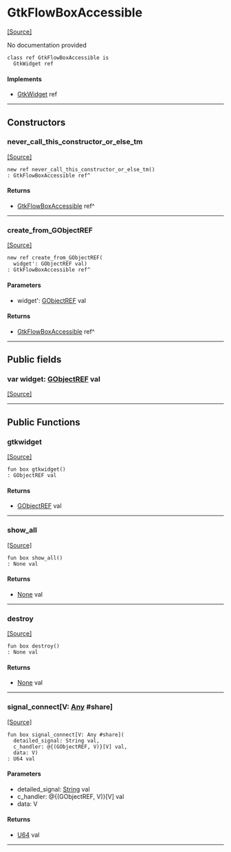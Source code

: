 # GtkFlowBoxAccessible
<span class="source-link">[[Source]](src/gtk3/GtkFlowBoxAccessible.md#L6)</span>

No documentation provided


```pony
class ref GtkFlowBoxAccessible is
  GtkWidget ref
```

#### Implements

* [GtkWidget](gtk3-GtkWidget.md) ref

---

## Constructors

### never_call_this_constructor_or_else_tm
<span class="source-link">[[Source]](src/gtk3/GtkFlowBoxAccessible.md#L13)</span>


```pony
new ref never_call_this_constructor_or_else_tm()
: GtkFlowBoxAccessible ref^
```

#### Returns

* [GtkFlowBoxAccessible](gtk3-GtkFlowBoxAccessible.md) ref^

---

### create_from_GObjectREF
<span class="source-link">[[Source]](src/gtk3/GtkFlowBoxAccessible.md#L16)</span>


```pony
new ref create_from_GObjectREF(
  widget': GObjectREF val)
: GtkFlowBoxAccessible ref^
```
#### Parameters

*   widget': [GObjectREF](gtk3-..-gobject-GObjectREF.md) val

#### Returns

* [GtkFlowBoxAccessible](gtk3-GtkFlowBoxAccessible.md) ref^

---

## Public fields

### var widget: [GObjectREF](gtk3-..-gobject-GObjectREF.md) val
<span class="source-link">[[Source]](src/gtk3/GtkFlowBoxAccessible.md#L10)</span>



---

## Public Functions

### gtkwidget
<span class="source-link">[[Source]](src/gtk3/GtkFlowBoxAccessible.md#L12)</span>


```pony
fun box gtkwidget()
: GObjectREF val
```

#### Returns

* [GObjectREF](gtk3-..-gobject-GObjectREF.md) val

---

### show_all
<span class="source-link">[[Source]](src/gtk3/GtkWidget.md#L4)</span>


```pony
fun box show_all()
: None val
```

#### Returns

* [None](builtin-None.md) val

---

### destroy
<span class="source-link">[[Source]](src/gtk3/GtkWidget.md#L7)</span>


```pony
fun box destroy()
: None val
```

#### Returns

* [None](builtin-None.md) val

---

### signal_connect\[V: [Any](builtin-Any.md) #share\]
<span class="source-link">[[Source]](src/gtk3/GtkWidget.md#L10)</span>


```pony
fun box signal_connect[V: Any #share](
  detailed_signal: String val,
  c_handler: @{(GObjectREF, V)}[V] val,
  data: V)
: U64 val
```
#### Parameters

*   detailed_signal: [String](builtin-String.md) val
*   c_handler: @{(GObjectREF, V)}[V] val
*   data: V

#### Returns

* [U64](builtin-U64.md) val

---

